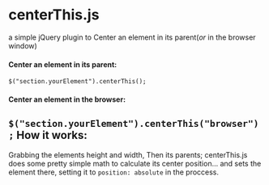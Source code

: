 # centerThis.js
a simple jQuery plugin to Center an element in its parent(_or_ in the browser window)
#### Center an element in its parent:
`$("section.yourElement").centerThis();`
#### Center an element in the browser:
`$("section.yourElement").centerThis("browser");`
How it works:
---
Grabbing the elements height and width, Then its parents; centerThis.js does some pretty simple math to calculate its center position... and sets the element there, setting it to `position: absolute` in the proccess.
